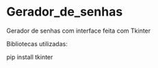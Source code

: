# Gerador_de_senhas
Gerador de senhas com interface feita com Tkinter

Bibliotecas utilizadas:
<div>
  <span>pip install tkinter</span>
</div>
